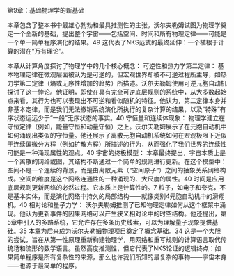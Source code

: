 第9章：基础物理学的新基础

本章包含了整本书中最雄心勃勃和最具推测性的主张。沃尔夫勒姆试图为物理学奠定一个全新的基础，提出整个宇宙——包括空间、时间和所有物理定律——可能是一个单一简单程序演化的结果。49 这代表了NKS范式的最终延伸：一个植根于计算的潜在“万有理论”。

本章从计算角度探讨了物理学中的几个核心概念：
可逆性和热力学第二定律： 基本物理定律在微观层面被认为是可逆的，但宏观世界却被不可逆过程所主导，如热力学第二定律（熵或无序性增加的趋势）所描述。沃尔夫勒姆使用可逆元胞自动机探讨了这一悖论。他证明，即使在具有完全可逆底层规则的系统中，从大多数起始点来看，其行为也可以表现出不可逆和看似随机的特征。他认为，第二定律本身并非基本定律，而是我们无法撤销系统演化所执行的复杂计算的结果，以及“特殊”有序状态远远少于“一般”无序状态的事实。40
守恒量和连续体现象： 物理学建立在守恒定律（例如，能量守恒和动量守恒）之上。沃尔夫勒姆展示了在元胞自动机中如何涌现出类似的守恒量。他还展示了离散元胞自动机系统如何在宏观极限下近似于连续偏微分方程（例如扩散方程）所描述的行为，从而强化了我们世界的连续性可能是一种涌现属性的观点。40
宇宙的终极模型： 本章最终提出，宇宙本质上是一个离散的网络或图，其结构不断通过一个简单的规则进行更新。在这个模型中：
空间不是一个连续的背景，而是由离散元素（“空间原子”）之间的抽象关系网络构成。空间的维度是这个网络连通性的一种涌现的、大尺度的属性。40
时间是应用底层规则更新网络的必然过程。它本质上是计算性的。7
粒子，如电子和夸克，不是基本实体，而是演化网络中持久的局部结构——就像类别4元胞自动机中的滑翔机。40
相对论和量子力学： 沃尔夫勒姆推测了已知物理定律如何从这个框架中涌现。他认为更新事件的因果网络可以产生狭义相对论中的时空结构。他还提出，第5章中引入的多路系统，它允许存在多条历史线索，可以为理解量子现象提供基础。35
本章为后来成为沃尔夫勒姆物理项目奠定了概念基础。34 这是一个大胆的尝试，旨在从第一性原理重新构建物理学，用网络和重写规则的计算语言取代传统场和流形的数学语言。虽然高度推测性，但它代表了NKS论证的逻辑终点：如果简单程序是所有复杂性的来源，那么也许我们所知的最复杂的事物——宇宙本身——也源于最简单的程序。
